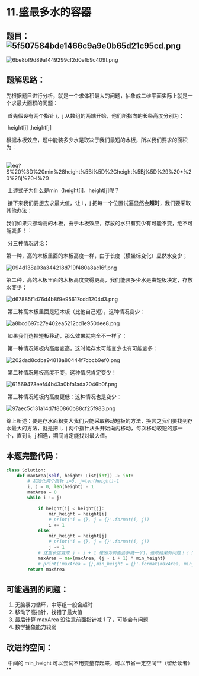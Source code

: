 # 11.盛最多水的容器

## **题目：**![5f507584bde1466c9a9e0b65d21c95cd.png](https://i-blog.csdnimg.cn/blog_migrate/f2b5804b9705b964bb61aae708f12f50.png)

![6be8bf9d89a1449299cf2d0efb9c409f.png](https://i-blog.csdnimg.cn/blog_migrate/6c871abc5e9a99f93fe973e4de4a2d38.png)

##  题解思路：

​     先根据题目进行分析，就是一个求体积最大的问题，抽象成二维平面实际上就是一个求最大面积的问题：

​    首先假设有两个指针 i，j 从数组的两端开始，他们所指向的长条高度分别为：

​     height[i] ,height[j]

​    根据木板效应，题中能装多少水是取决于我们最短的木板，所以我们要求的面积为：

​     ![eq?S%20%3D%20min%28height%5Bi%5D%2Cheight%5Bj%5D%29%20*%20%28j%20-i%29](https://latex.csdn.net/eq?S%20%3D%20min%28height%5Bi%5D%2Cheight%5Bj%5D%29%20*%20%28j%20-i%29)

​    上述式子为什么是min（height[i]，height[j]呢？

​    接下来我们要想去求最大值，让 i ，j 把每一个位置试遍显然会**超时**，我们要采取其他办法：

​    我们如果只挪动高的木板，由于木板效应，存放的水只有变少有可能不变，绝不可能变多！：

​    分三种情况讨论：

​    第一种，高的木板里面的木板高度一样，由于长度（横坐标变化）显然水变少；

![094d138a03a344218d719f480a8ac16f.png](https://i-blog.csdnimg.cn/blog_migrate/4de7349a0106d35b9ef870d62f6d84a4.png)

​    第二种，高的木板里面的木板高度变得更高，我们能装多少水是由短板决定，存放水变少；

![d67885f1d76d4b8f9e95617cdd1204d3.png](https://i-blog.csdnimg.cn/blog_migrate/af0d36bc461b43f3bdc1da0410617a79.png)

​    第三种高木板里面是短木板（比他自己短），这种情况变少：

![a8bcd697c27e402ea5212cd1e950dee8.png](https://i-blog.csdnimg.cn/blog_migrate/a79a47053adf223dc31c9b1be511a96d.png)

​    如果我们选择短板移动，那么效果就完全不一样了：

​    第一种情况短板内高度变高，这时候存水可能变少也有可能变多：

 ![202dad8cdba94818a80444f7cbcb9ef0.png](https://i-blog.csdnimg.cn/blog_migrate/838051149748b77c0474fa2477129624.png)

​    第二种情况短板高度不变，这种情况肯定变少！

![61569473eef44b43a0bfa1ada2046b0f.png](https://i-blog.csdnimg.cn/blog_migrate/137d7770271c74df1cf93190b72f5bf8.png)

​    第三种情况短板内高度更低：这种情况也是变少：

![97aec5c131a14d7f80860b88cf25f983.png](https://i-blog.csdnimg.cn/blog_migrate/36dab6904c19856207130600319da459.png)

​     综上所述：要是存水面积变大我们只能采取移动短板的方法，换言之我们要找到存水最大的方法，就是把 i，j 两个指针从头开始向内移动，每次移动较短的那一个，直到 i，j 相遇，期间肯定能找对最大值。

## 本题完整代码：

```python
class Solution:
    def maxArea(self, height: List[int]) -> int:
        # 初始化两个指针 i=0, j=len(height)-1
        i, j = 0, len(height) - 1
        maxArea = 0
        while i != j:

            if height[i] < height[j]:
                min_height = height[i]
                # print('i = {}, j = {}'.format(i, j))
                i += 1
            else:
                min_height = height[j]
                # print('i = {}, j = {}'.format(i, j))
                j -= 1
            # 这里长度变成 j - i + 1 是因为前面会多减一个1，造成结果有问题！！！
            maxArea = max(maxArea, (j - i + 1) * min_height)
            # print('maxArea = {},min_height = {}'.format(maxArea, min_height), )
        return maxArea
```



## 可能遇到的问题：

1. 无脑暴力循环，中等组一般会超时
2. 移动了高指针，找错了最大值
3. 最后计算 maxArea 没注意前面指针减 1 了，可能会有问题
4. 数学抽象能力较弱

## 改进的空间：

​    中间的 min_height 可以尝试不用变量存起来，可以节省一定空间**（留给读者）**